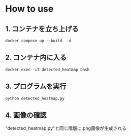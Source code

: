 # How to use
## 1. コンテナを立ち上げる
```
docker compose up --build  -d
```
## 2. コンテナ内に入る
```
docker exec -it detected_heatmap bash
```

## 3. プログラムを実行
```
python detected_heatmap.py
```

## 4. 画像の確認
"detected_heatmap.py"と同じ階層に.png画像が生成される
